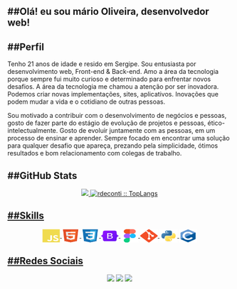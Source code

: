 ##Olá! eu sou mário Oliveira, desenvolvedor web!
---------------------------------------------------------------------------------------------------------------------------------------------------------------------------------

##Perfil
---------------------------------------------------------------------------------------------------------------------------------------------------------------------------------

Tenho 21 anos de idade e resido em Sergipe. Sou entusiasta por desenvolvimento web, Front-end & Back-end. Amo a área da tecnologia porque sempre fui muito curioso e determinado para enfrentar novos desafios. A área da tecnologia me chamou a atenção por ser inovadora. Podemos criar novas implementações, sites, aplicativos. Inovações que podem mudar a vida e o cotidiano de outras pessoas.

Sou motivado a contribuir com o desenvolvimento de negócios e pessoas, gosto de fazer parte do estágio de evolução de projetos e pessoas, ético-intelectualmente. Gosto de evoluir juntamente com as pessoas, em um processo de ensinar e aprender. Sempre focado em encontrar uma solução para qualquer desafio que apareça, prezando pela simplicidade, ótimos resultados e bom relacionamento com colegas de trabalho.

##GitHub Stats
---------------------------------------------------------------------------------------------------------------------------------------------------------------------------------

<div align="center">
  <a href="https://github.com/mariooliveiramps">
  <img height="150em" src="https://github-readme-stats.vercel.app/api?username=mariooliveiramps&show_icons=true&theme=dark&include_all_commits=true&count_private=true"/>
  <img height="150em" src="https://github-readme-stats.vercel.app/api/top-langs/?username=mariooliveiramps&langs_count=6&theme=dark&layout=compact" alt="rdeconti :: TopLangs" />
</div>
  
##Skills
---------------------------------------------------------------------------------------------------------------------------------------------------------------------------------
  
<div align="center" style="display: inline_block">
  <img align="center" alt="Mario-Js" height="30" width="40" src="https://raw.githubusercontent.com/devicons/devicon/master/icons/javascript/javascript-plain.svg">
  <img align="center" alt="Mario-HTML" height="30" width="40" src="https://raw.githubusercontent.com/devicons/devicon/master/icons/html5/html5-original.svg">
  <img align="center" alt="Mario-CSS" height="30" width="40" src="https://raw.githubusercontent.com/devicons/devicon/master/icons/css3/css3-original.svg">
  <img align="center" alt="Mario-Bootstrap" height="30" width="40" src="https://raw.githubusercontent.com/devicons/devicon/master/icons/bootstrap/bootstrap-original.svg">
  <img align="center" alt="Mario-Figma" height="30" width="40" src="https://raw.githubusercontent.com/devicons/devicon/master/icons/figma/figma-original.svg">
  <img align="center" alt="Mario-GIT" height="30" width="40" src="https://raw.githubusercontent.com/devicons/devicon/master/icons/git/git-original.svg">
  <img align="center" alt="Mario-Python" height="30" width="40" src="https://raw.githubusercontent.com/devicons/devicon/master/icons/python/python-original.svg">
  <img align="center" alt="Mario-C" height="30" width="40" src="https://raw.githubusercontent.com/devicons/devicon/master/icons/c/c-original.svg">
</div>
  
##Redes Sociais
---------------------------------------------------------------------------------------------------------------------------------------------------------------------------------
  
<div align="center">
  <a href="https://www.instagram.com/mario10843/" target="_blank"><img src="https://img.shields.io/badge/-Instagram-%23E4405F?style=for-the-badge&logo=instagram&logoColor=white" target="_blank"></a>
  <a href = "mailto:mario10843@outlook.com"><img src="https://img.shields.io/badge/-Gmail-%23333?style=for-the-badge&logo=gmail&logoColor=white" target="_blank"></a>
  <a href="https://www.linkedin.com/in/mario--oliveira/" target="_blank"><img src="https://img.shields.io/badge/-LinkedIn-%230077B5?style=for-the-badge&logo=linkedin&logoColor=white" target="_blank"></a> 
</div>
